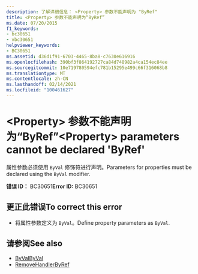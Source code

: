 ```yaml
---
description: 了解详细信息： <Property> 参数不能声明为 "ByRef"
title: <Property> 参数不能声明为“ByRef”
ms.date: 07/20/2015
f1_keywords:
- bc30651
- vbc30651
helpviewer_keywords:
- BC30651
ms.assetid: d36d1f91-6703-4465-8ba8-c7630e616916
ms.openlocfilehash: 390bf3f864192727ca84d748982a4ca154ec84ee
ms.sourcegitcommit: 10e719780594efc781b15295e499c66f316068b8
ms.translationtype: MT
ms.contentlocale: zh-CN
ms.lasthandoff: 02/14/2021
ms.locfileid: "100461627"
---
```

# <a name="property-parameters-cannot-be-declared-byref"></a><span data-ttu-id="84098-103">\<Property> 参数不能声明为“ByRef”</span><span class="sxs-lookup"><span data-stu-id="84098-103">\<Property> parameters cannot be declared 'ByRef'</span></span>

<span data-ttu-id="84098-104">属性参数必须使用 `ByVal` 修饰符进行声明。</span><span class="sxs-lookup"><span data-stu-id="84098-104">Parameters for properties must be declared using the `ByVal` modifier.</span></span>  
  
 <span data-ttu-id="84098-105">**错误 ID：** BC30651</span><span class="sxs-lookup"><span data-stu-id="84098-105">**Error ID:** BC30651</span></span>  
  
## <a name="to-correct-this-error"></a><span data-ttu-id="84098-106">更正此错误</span><span class="sxs-lookup"><span data-stu-id="84098-106">To correct this error</span></span>  
  
- <span data-ttu-id="84098-107">将属性参数定义为 `ByVal`。</span><span class="sxs-lookup"><span data-stu-id="84098-107">Define property parameters as `ByVal`.</span></span>  
  
## <a name="see-also"></a><span data-ttu-id="84098-108">请参阅</span><span class="sxs-lookup"><span data-stu-id="84098-108">See also</span></span>

- [<span data-ttu-id="84098-109">ByVal</span><span class="sxs-lookup"><span data-stu-id="84098-109">ByVal</span></span>](../language-reference/modifiers/byval.md)
- [<span data-ttu-id="84098-110">RemoveHandler</span><span class="sxs-lookup"><span data-stu-id="84098-110">ByRef</span></span>](../language-reference/modifiers/byref.md)
